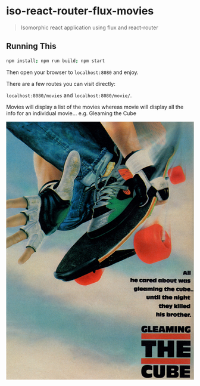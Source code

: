 # iso-react-router-flux-movies

> Isomorphic react application using flux and react-router

## Running This

```sh
npm install; npm run build; npm start
```

Then open your browser to `localhost:8080` and enjoy.

There are a few routes you can visit directly:

`localhost:8080/movies` and `localhost:8080/movie/`. 

Movies will display a list of the movies whereas movie will display all the info for an individual movie... e.g. Gleaming the Cube

![](public/img/gleamingthecube.jpg)